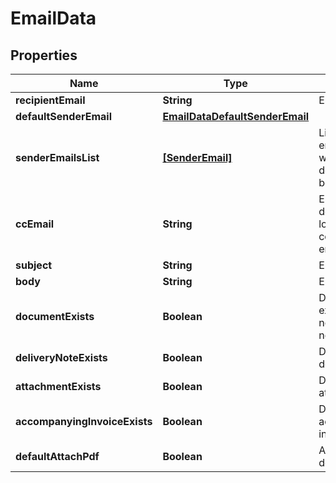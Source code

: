 # EmailData

## Properties

Name | Type | Description | Notes
------------ | ------------- | ------------- | -------------
**recipientEmail** | **String** | Email recipient | [optional] 
**defaultSenderEmail** | [**EmailDataDefaultSenderEmail**](EmailDataDefaultSenderEmail.md) |  | [optional] 
**senderEmailsList** | [**[SenderEmail]**](SenderEmail.md) | List of all emails from which the document can be sent | [optional] 
**ccEmail** | **String** | Email cc [by default is the logged company email] | [optional] 
**subject** | **String** | Email subject | [optional] 
**body** | **String** | Email body | [optional] 
**documentExists** | **Boolean** | Document exists if it is not a delivery note | [optional] 
**deliveryNoteExists** | **Boolean** | Document is a delivery note | [optional] 
**attachmentExists** | **Boolean** | Document has attachment | [optional] 
**accompanyingInvoiceExists** | **Boolean** | Document has accompanying invoice | [optional] 
**defaultAttachPdf** | **Boolean** | Attach document pdf | [optional] 



